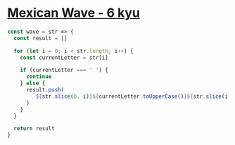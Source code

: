 # [Mexican Wave - 6 kyu](https://www.codewars.com/kata/58f5c63f1e26ecda7e000029)

```javascript
const wave = str => {
  const result = []

  for (let i = 0; i < str.length; i++) {
    const currentLetter = str[i]

    if (currentLetter === ' ') {
      continue
    } else {
      result.push(
        `${str.slice(0, i)}${currentLetter.toUpperCase()}${str.slice(i + 1)}`,
      )
    }
  }

  return result
}
```
